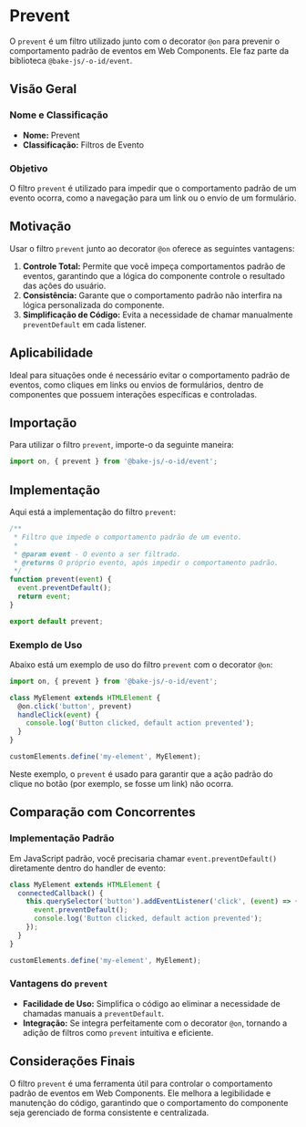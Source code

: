 # Prevent

O `prevent` é um filtro utilizado junto com o decorator `@on` para prevenir o comportamento padrão de eventos em Web Components. Ele faz parte da biblioteca `@bake-js/-o-id/event`.

## Visão Geral

### Nome e Classificação

- **Nome:** Prevent
- **Classificação:** Filtros de Evento

### Objetivo

O filtro `prevent` é utilizado para impedir que o comportamento padrão de um evento ocorra, como a navegação para um link ou o envio de um formulário.

## Motivação

Usar o filtro `prevent` junto ao decorator `@on` oferece as seguintes vantagens:

1. **Controle Total:** Permite que você impeça comportamentos padrão de eventos, garantindo que a lógica do componente controle o resultado das ações do usuário.
2. **Consistência:** Garante que o comportamento padrão não interfira na lógica personalizada do componente.
3. **Simplificação de Código:** Evita a necessidade de chamar manualmente `preventDefault` em cada listener.

## Aplicabilidade

Ideal para situações onde é necessário evitar o comportamento padrão de eventos, como cliques em links ou envios de formulários, dentro de componentes que possuem interações específicas e controladas.

## Importação

Para utilizar o filtro `prevent`, importe-o da seguinte maneira:

```javascript
import on, { prevent } from '@bake-js/-o-id/event';
```

## Implementação

Aqui está a implementação do filtro `prevent`:

```javascript
/**
 * Filtro que impede o comportamento padrão de um evento.
 *
 * @param event - O evento a ser filtrado.
 * @returns O próprio evento, após impedir o comportamento padrão.
 */
function prevent(event) {
  event.preventDefault();
  return event;
}

export default prevent;
```

### Exemplo de Uso

Abaixo está um exemplo de uso do filtro `prevent` com o decorator `@on`:

```javascript
import on, { prevent } from '@bake-js/-o-id/event';

class MyElement extends HTMLElement {
  @on.click('button', prevent)
  handleClick(event) {
    console.log('Button clicked, default action prevented');
  }
}

customElements.define('my-element', MyElement);
```

Neste exemplo, o `prevent` é usado para garantir que a ação padrão do clique no botão (por exemplo, se fosse um link) não ocorra.

## Comparação com Concorrentes

### Implementação Padrão

Em JavaScript padrão, você precisaria chamar `event.preventDefault()` diretamente dentro do handler de evento:

```javascript
class MyElement extends HTMLElement {
  connectedCallback() {
    this.querySelector('button').addEventListener('click', (event) => {
      event.preventDefault();
      console.log('Button clicked, default action prevented');
    });
  }
}

customElements.define('my-element', MyElement);
```

### Vantagens do `prevent`

- **Facilidade de Uso:** Simplifica o código ao eliminar a necessidade de chamadas manuais a `preventDefault`.
- **Integração:** Se integra perfeitamente com o decorator `@on`, tornando a adição de filtros como `prevent` intuitiva e eficiente.

## Considerações Finais

O filtro `prevent` é uma ferramenta útil para controlar o comportamento padrão de eventos em Web Components. Ele melhora a legibilidade e manutenção do código, garantindo que o comportamento do componente seja gerenciado de forma consistente e centralizada.
